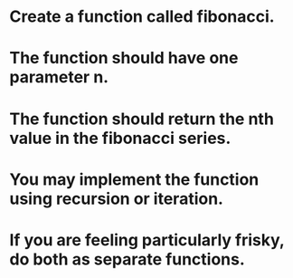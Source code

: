 # Create a function called fibonacci. 

# The function should have one parameter n. 

# The function should return the nth value in the fibonacci series. 

# You may implement the function using recursion or iteration.

#  If you are feeling particularly frisky, do both as separate functions.